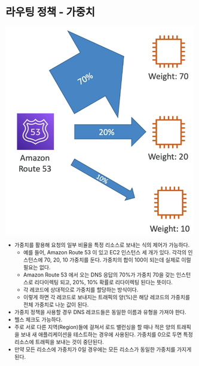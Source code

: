 # 라우팅 정책 - 가중치

![](image/11.png)

- 가중치를 활용해 요청의 일부 비율을 특정 리소스로 보내는 식의 제어가 가능하다.
  - 예를 들어, Amazon Route 53 이 있고 EC2 인스턴스 세 개가 있다. 각각의 인스턴스에 70, 20, 10 가중치를 둔다. 가중치의 합이 100이 되는데 실제로 이럴 필요는 없다.
  - Amazon Route 53 에서 오는 DNS 응답의 70%가 가중치 70을 갖는 인스턴스로 리다이렉팅 되고, 20%, 10% 확률로 리다이렉팅 된다는 뜻이다.
  - 각 레코드에 상대적으로 가중치를 할당하는 방식이다.
  - 이렇게 하면 각 레코드로 보내지는 트래픽의 양(%)은 해당 레코드의 가중치를 전체 가중치로 나눈 값이 된다.
- 가중치 정책을 사용할 경우 DNS 레코드들은 동일한 이름과 유형을 가져야 한다.
- 헬스 체크도 가능하다.
- 주로 서로 다른 지역(Region)들에 걸쳐서 로드 밸런싱을 할 때나 적은 양의 트래픽을 보내 새 애플리케이션을 테스트하는 경우에 사용된다. 가중치를 0으로 두면 특정 리소스에 트래픽을 보내는 것이 중단된다.
- 만약 모든 리소스에 가중치가 0일 경우에는 모든 리소스가 동일한 가중치를 가지게 된다.